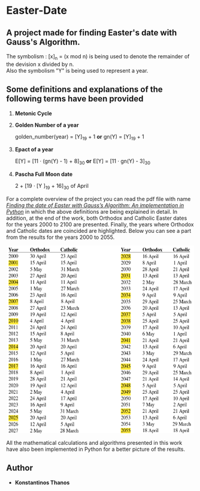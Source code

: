 # Easter-Date

## A project made for finding Easter's date with Gauss's Algorithm.

The symbolism : [x]<sub>n</sub> = (x mod n) is being used to denote the remainder of the devision x divided by n.  
Also the symbolism "Y" is being used to represent a year.

## Some definitions and explanations of the following terms have been provided

1. **Metonic Cycle**
2. **Golden Number of a year**

   golden_number(year) = [Y]<sub>19</sub> + 1  **or**  gn(Y) = [Y]<sub>19</sub> + 1
3. **Epact of a year**

    E[Y] = [11 · (gn(Y) - 1) + 8]<sub>30</sub>  **or**  E[Y] = [11 · gn(Y) - 3]<sub>30</sub>
4. **Pascha Full Moon date**

    2 + [19 · [Y ]<sub>19</sub> + 16]<sub>30</sub> of April

For a complete overview of the project you can read the pdf file with name [*Finding the date of Easter with Gauss’s Algorithm: An implementation in Python*](https://github.com/kostasthanos/Easter-Date/blob/master/Finding%20the%20date%20of%20Easter%20with%20Gauss%E2%80%99s%20Algorithm:%20An%20implementation%20in%20Python.pdf) in which the above definitions are being explained in detail. In addition, at the end of the work, both Orthodox and Catholic Easter dates for the years 2000 to 2100 are presented. Finally, the years where Orthodox and Catholic dates are coincided are highlighted. Below you can see a part from the results for the years 2000 to 2055.

<p align="center">
  <img width="500" height="500" src="easter_dates.png">
</p>

Αll the mathematical calculations and algorithms presented in this work have also been implemented in Python for a better picture of the results.

##  Author
* **Konstantinos Thanos**
